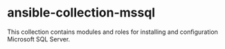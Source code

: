 # ansible-collection-mssql
This collection contains modules and roles for installing and configuration Microsoft SQL Server.
